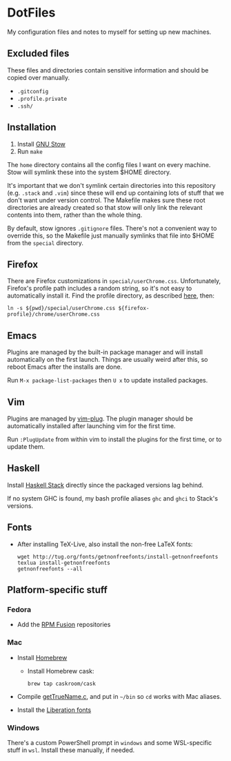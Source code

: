 # DotFiles

My configuration files and notes to myself for setting up new machines.


## Excluded files

These files and directories contain sensitive information and should be copied
over manually.

 * `.gitconfig`
 * `.profile.private`
 * `.ssh/`


## Installation

 1. Install [GNU Stow](https://www.gnu.org/software/stow/)
 2. Run `make`

The `home` directory contains all the config files I want on every machine.
Stow will symlink these into the system \$HOME directory.

It's important that we don't symlink certain directories into this repository
(e.g. `.stack` and `.vim`) since these will end up containing lots of stuff
that we don't want under version control. The Makefile makes sure these root
directories are already created so that stow will only link the relevant
contents into them, rather than the whole thing.

By default, stow ignores `.gitignore` files. There's not a convenient way to
override this, so the Makefile just manually symlinks that file into \$HOME
from the `special` directory.


## Firefox

There are Firefox customizations in `special/userChrome.css`. Unfortunately,
Firefox's profile path includes a random string, so it's not easy to
automatically install it. Find the profile directory, as described
[here](http://kb.mozillazine.org/index.php?title=UserChrome.css), then:

```
ln -s ${pwd}/special/userChrome.css ${firefox-profile}/chrome/userChrome.css
```


## Emacs

Plugins are managed by the built-in package manager and will install
automatically on the first launch. Things are usually weird after this, so
reboot Emacs after the installs are done.

Run `M-x package-list-packages` then `U x` to update installed packages.


## Vim

Plugins are managed by [vim-plug](https://github.com/junegunn/vim-plug). The
plugin manager should be automatically installed after launching vim for the
first time.

Run `:PlugUpdate` from within vim to install the plugins for the first time, or
to update them.


## Haskell

Install [Haskell Stack](https://docs.haskellstack.org/en/stable/README/)
directly since the packaged versions lag behind.

If no system GHC is found, my bash profile aliases `ghc` and `ghci` to Stack's
versions.


## Fonts

 * After installing TeX-Live, also install the non-free LaTeX fonts:

   ```
   wget http://tug.org/fonts/getnonfreefonts/install-getnonfreefonts
   texlua install-getnonfreefonts
   getnonfreefonts --all
   ```


## Platform-specific stuff

### Fedora

 * Add the [RPM Fusion](https://rpmfusion.org/Configuration) repositories


### Mac

 * Install [Homebrew](http://brew.sh/)
 
   * Install Homebrew cask:
     ```
     brew tap caskroom/cask
     ```

 * Compile [getTrueName.c](http://hints.macworld.com/dlfiles/getTrueName.txt),
   and put in `~/bin` so `cd` works with Mac aliases.

 * Install the [Liberation fonts](https://fedorahosted.org/liberation-fonts/)


### Windows

There's a custom PowerShell prompt in `windows` and some WSL-specific stuff in
`wsl`. Install these manually, if needed.
